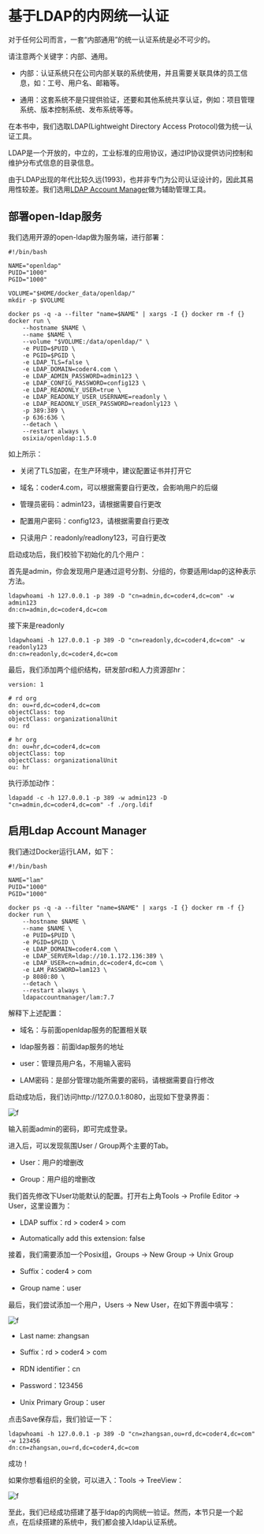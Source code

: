 # 基于LDAP的内网统一认证

对于任何公司而言，一套“内部通用”的统一认证系统是必不可少的。

请注意两个关键字：内部、通用。

- 内部：认证系统只在公司内部关联的系统使用，并且需要关联具体的员工信息，如：工号、用户名、邮箱等。

- 通用：这套系统不是只提供验证，还要和其他系统共享认证，例如：项目管理系统、版本控制系统、发布系统等等。

在本书中，我们选取LDAP(Lightweight Directory Access Protocol)做为统一认证工具。

LDAP是一个开放的，中立的，工业标准的应用协议，通过IP协议提供访问控制和维护分布式信息的目录信息。

由于LDAP出现的年代比较久远(1993)，也并非专门为公司认证设计的，因此其易用性较差。我们选用[LDAP Account Manager](https://www.ldap-account-manager.org/)做为辅助管理工具。

## 部署open-ldap服务

我们选用开源的open-ldap做为服务端，进行部署：

```shell
#!/bin/bash

NAME="openldap"
PUID="1000"
PGID="1000"

VOLUME="$HOME/docker_data/openldap/"
mkdir -p $VOLUME 

docker ps -q -a --filter "name=$NAME" | xargs -I {} docker rm -f {}
docker run \
    --hostname $NAME \
    --name $NAME \
    --volume "$VOLUME:/data/openldap/" \
    -e PUID=$PUID \
    -e PGID=$PGID \
    -e LDAP_TLS=false \
    -e LDAP_DOMAIN=coder4.com \
    -e LDAP_ADMIN_PASSWORD=admin123 \
    -e LDAP_CONFIG_PASSWORD=config123 \
    -e LDAP_READONLY_USER=true \
    -e LDAP_READONLY_USER_USERNAME=readonly \
    -e LDAP_READONLY_USER_PASSWORD=readonly123 \
    -p 389:389 \
    -p 636:636 \
    --detach \
    --restart always \
    osixia/openldap:1.5.0
```

如上所示：

- 关闭了TLS加密，在生产环境中，建议配置证书并打开它

- 域名：coder4.com，可以根据需要自行更改，会影响用户的后缀

- 管理员密码：admin123，请根据需要自行更改

- 配置用户密码：config123，请根据需要自行更改

- 只读用户：readonly/readlony123，可自行更改

启动成功后，我们校验下初始化的几个用户：

首先是admin，你会发现用户是通过逗号分割、分组的，你要适用ldap的这种表示方法。

```shell
ldapwhoami -h 127.0.0.1 -p 389 -D "cn=admin,dc=coder4,dc=com" -w admin123
dn:cn=admin,dc=coder4,dc=com
```

接下来是readonly

```shell
ldapwhoami -h 127.0.0.1 -p 389 -D "cn=readonly,dc=coder4,dc=com" -w readonly123 
dn:cn=readonly,dc=coder4,dc=com
```

最后，我们添加两个组织结构，研发部rd和人力资源部hr：

```shell
version: 1

# rd org
dn: ou=rd,dc=coder4,dc=com
objectClass: top
objectClass: organizationalUnit
ou: rd

# hr org
dn: ou=hr,dc=coder4,dc=com
objectClass: top
objectClass: organizationalUnit
ou: hr
```

执行添加动作：

```shell
ldapadd -c -h 127.0.0.1 -p 389 -w admin123 -D "cn=admin,dc=coder4,dc=com" -f ./org.ldif
```

## 启用Ldap Account Manager

我们通过Docker运行LAM，如下：

```shell
#!/bin/bash

NAME="lam"
PUID="1000"
PGID="1000"

docker ps -q -a --filter "name=$NAME" | xargs -I {} docker rm -f {}
docker run \
    --hostname $NAME \
    --name $NAME \
    -e PUID=$PUID \
    -e PGID=$PGID \
    -e LDAP_DOMAIN=coder4.com \
    -e LDAP_SERVER=ldap://10.1.172.136:389 \
    -e LDAP_USER=cn=admin,dc=coder4,dc=com \
    -e LAM_PASSWORD=lam123 \
    -p 8080:80 \
    --detach \
    --restart always \
    ldapaccountmanager/lam:7.7
```

解释下上述配置：

- 域名：与前面openldap服务的配置相关联

- ldap服务器：前面ldap服务的地址

- user：管理员用户名，不用输入密码

- LAM密码：是部分管理功能所需要的密码，请根据需要自行修改

启动成功后，我们访问http://127.0.0.1:8080，出现如下登录界面：

![f](https://image.xiaoxiaofeng.site/blog/2023/05/18/xxf-20230518102927.png?xxfjava)

输入前面admin的密码，即可完成登录。

进入后，可以发现氛围User / Group两个主要的Tab。

- User：用户的增删改

- Group：用户组的增删改

我们首先修改下User功能默认的配置。打开右上角Tools -> Profile Editor -> User，这里设置为：

- LDAP suffix：rd > coder4 > com

- Automatically add this extension: false

接着，我们需要添加一个Posix组，Groups -> New Group -> Unix Group

- Suffix：coder4 > com

- Group name：user

最后，我们尝试添加一个用户，Users -> New User，在如下界面中填写：

![f](https://image.xiaoxiaofeng.site/blog/2023/05/18/xxf-20230518102930.png?xxfjava)

- Last name: zhangsan

- Suffix：rd > coder4 > com

- RDN identifier：cn

- Password：123456

- Unix Primary Group：user

点击Save保存后，我们验证一下：

```shell
ldapwhoami -h 127.0.0.1 -p 389 -D "cn=zhangsan,ou=rd,dc=coder4,dc=com" -w 123456
dn:cn=zhangsan,ou=rd,dc=coder4,dc=com
```

成功！

如果你想看组织的全貌，可以进入：Tools -> TreeView：

![f](https://image.xiaoxiaofeng.site/blog/2023/05/18/xxf-20230518102933.png?xxfjava)

至此，我们已经成功搭建了基于ldap的内网统一验证。然而，本节只是一个起点，在后续搭建的系统中，我们都会接入ldap认证系统。
